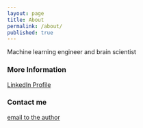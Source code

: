 ```yaml
---
layout: page
title: About
permalink: /about/
published: true
---
```


Machine learning engineer and brain scientist

### More Information

[LinkedIn Profile](https://www.linkedin.com/in/zhenjie-zhang-a9225816/)

### Contact me

[email to the author](mailto:zhenjiezhang@gmail.com)
